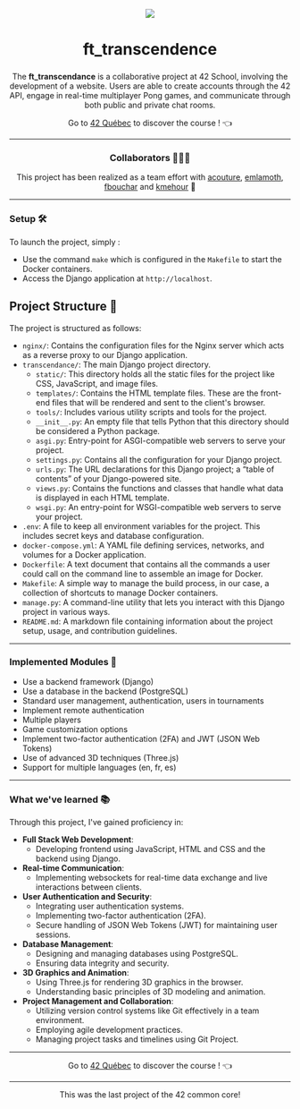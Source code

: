 <p align="center">
  <img src="https://github.com/LaOuede/42-project-badges/blob/main/badges/ft_transcendencee.png" />
</p>

<h1 align=center>ft_transcendence</h1>

<h3 align=center>

</h3>

<div align=center>

The <b>ft_transcendance</b> is a collaborative project at 42 School, involving the development of a website. Users are able to create accounts through the 42 API, engage in real-time multiplayer Pong games, and communicate through both public and private chat rooms.

</div>

<div align="center">

Go to [42 Québec](https://42quebec.com/) to discover the course ! 👈
</div>

---

<h3 align="center">Collaborators 👨🏼‍🚀</h3>

<div align="center">

This project has been realized as a team effort with [acouture](https://github.com/demenciel), [emlamoth](https://github.com/TwindZ), [fbouchar](https://github.com/Prezcoder) and [kmehour](https://github.com/Mehourka) 🚀

</div>

---

<h3 align="left">Setup 🛠️</h3>

<div align="left">

To launch the project, simply :
  - Use the command `make` which is configured in the `Makefile` to start the Docker containers.
  - Access the Django application at `http://localhost`.

## Project Structure 📂

The project is structured as follows:

- `nginx/`: Contains the configuration files for the Nginx server which acts as a reverse proxy to our Django application.
- `transcendance/`: The main Django project directory.
  - `static/`: This directory holds all the static files for the project like CSS, JavaScript, and image files.
  - `templates/`: Contains the HTML template files. These are the front-end files that will be rendered and sent to the client's browser.
  - `tools/`: Includes various utility scripts and tools for the project.
  - `__init__.py`: An empty file that tells Python that this directory should be considered a Python package.
  - `asgi.py`: Entry-point for ASGI-compatible web servers to serve your project.
  - `settings.py`: Contains all the configuration for your Django project.
  - `urls.py`: The URL declarations for this Django project; a “table of contents” of your Django-powered site.
  - `views.py`: Contains the functions and classes that handle what data is displayed in each HTML template.
  - `wsgi.py`: An entry-point for WSGI-compatible web servers to serve your project.
- `.env`: A file to keep all environment variables for the project. This includes secret keys and database configuration.
- `docker-compose.yml`: A YAML file defining services, networks, and volumes for a Docker application.
- `Dockerfile`: A text document that contains all the commands a user could call on the command line to assemble an image for Docker.
- `Makefile`: A simple way to manage the build process, in our case, a collection of shortcuts to manage Docker containers.
- `manage.py`: A command-line utility that lets you interact with this Django project in various ways.
- `README.md`: A markdown file containing information about the project setup, usage, and contribution guidelines.

---

<h3 align="left">Implemented Modules 📝</h3>

- Use a backend framework (Django)
- Use a database in the backend (PostgreSQL)
- Standard user management, authentication, users in tournaments
- Implement remote authentication
- Multiple players
- Game customization options
- Implement two-factor authentication (2FA) and JWT (JSON Web Tokens)
- Use of advanced 3D techniques (Three.js)
- Support for multiple languages (en, fr, es)

---

<h3 align="left">What we've learned 📚</h3>

Through this project, I've gained proficiency in:
- <b>Full Stack Web Development</b>:
  - Developing frontend using JavaScript, HTML and CSS and the backend using Django.
- <b>Real-time Communication</b>:
  - Implementing websockets for real-time data exchange and live interactions between clients.
- <b>User Authentication and Security</b>:
  - Integrating user authentication systems.
  - Implementing two-factor authentication (2FA).
  - Secure handling of JSON Web Tokens (JWT) for maintaining user sessions.
- <b>Database Management</b>:
  - Designing and managing databases using PostgreSQL.
  - Ensuring data integrity and security.
- <b>3D Graphics and Animation</b>:
  - Using Three.js for rendering 3D graphics in the browser.
  - Understanding basic principles of 3D modeling and animation.
- <b>Project Management and Collaboration</b>:
  - Utilizing version control systems like Git effectively in a team environment.
  - Employing agile development practices.
  - Managing project tasks and timelines using Git Project.

<div align="center">

---

Go to [42 Québec](https://42quebec.com/) to discover the course ! 👈
</div>

---

<div align="center">

This was the last project of the 42 common core!
</div>

